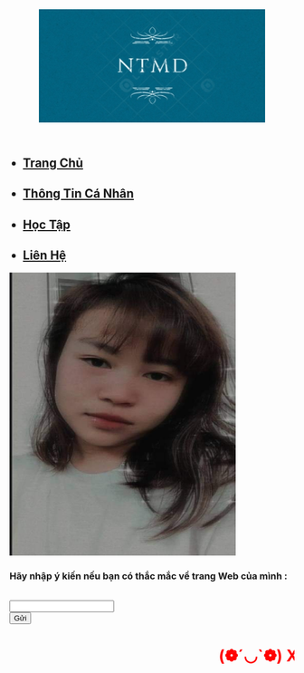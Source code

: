   <div class="container">
        <header>
            <img src="934a240a2f18ee46b709.jpg" width="400" height="200" alt="">
        </header>	
<body style="background-color:green Blue;">
	<body>
		<link
      rel="icon"
      href="chu-ky-ten-my-duyen-lady-jasmine-otf.jpeg"/>
</head>
<body>
  <nav>
            <div class="menu">
                <ul>
                    <h2><li><a href="https://github.com/Myduyen2506/Myduyen2506.github.io">Trang Chủ</a></li></2>
                    <h2><li><a href="https://myduyen2506.github.io/thongtincanhan.html">Thông Tin Cá Nhân</a></li></h2>
                    <h2><li><a href="https://nguyentanhungg.github.io/hoctap">Học Tập</a></li></h2>
                    <h2><li><a href="https://myduyen2506.github.io/lienhe.html">Liên Hệ</a></li></h2>
                </ul>
            </div>
    </nav>
                 <img src="271652843_652429902446767_453189311942881898_n.jpg" width="400" height="500" />
	<form action="http://xuanthulab.net" method="get">
	<label><h3><p style = "font-family:Brush Script MT;">
</p>Hãy nhập ý kiến nếu bạn có thắc mắc về trang Web của mình :</h3></label><br>
        <input name="name" type="text" value=""><br>
        </form>
		<input type="submit" name="submit" value="Gửi" />
		<h1 style="color:red"><marquee>(❁´◡`❁) Xin cảm ơn mọi người (❁´◡`❁)</marquee></h1>
       
 
   
